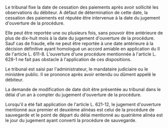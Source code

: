 Le tribunal fixe la date de cessation des paiements après avoir sollicité les observations du débiteur. A défaut de détermination de cette date, la cessation des paiements est réputée être intervenue à la date du jugement d'ouverture de la procédure.

Elle peut être reportée une ou plusieurs fois, sans pouvoir être antérieure de plus de dix-huit mois à la date du jugement d'ouverture de la procédure. Sauf cas de fraude, elle ne peut être reportée à une date antérieure à la décision définitive ayant homologué un accord amiable en application du II de l'article L. 611-8. L'ouverture d'une procédure mentionnée à l'article L. 628-1 ne fait pas obstacle à l'application de ces dispositions.

Le tribunal est saisi par l'administrateur, le mandataire judiciaire ou le ministère public. Il se prononce après avoir entendu ou dûment appelé le débiteur.

La demande de modification de date doit être présentée au tribunal dans le délai d'un an à compter du jugement d'ouverture de la procédure.

Lorsqu'il a été fait application de l'article L. 621-12, le jugement d'ouverture mentionné aux premier et deuxième alinéas est celui de la procédure de sauvegarde et le point de départ du délai mentionné au quatrième alinéa est le jour du jugement ayant converti la procédure de sauvegarde.
